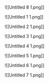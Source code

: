 ![[Untitled 8 1.png]]

![[Untitled 1 1.png]]

![[Untitled 2 1.png]]

![[Untitled 3 1.png]]

![[Untitled 4 1.png]]

![[Untitled 5 1.png]]

![[Untitled 6 1.png]]

![[Untitled 7 1.png]]